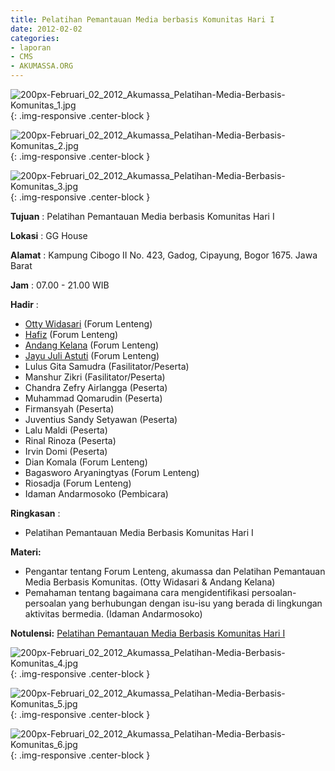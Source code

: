 ```yaml
---
title: Pelatihan Pemantauan Media berbasis Komunitas Hari I
date: 2012-02-02
categories:
- laporan
- CMS
- AKUMASSA.ORG
---
```


![200px-Februari_02_2012_Akumassa_Pelatihan-Media-Berbasis-Komunitas_1.jpg](/uploads/200px-Februari_02_2012_Akumassa_Pelatihan-Media-Berbasis-Komunitas_1.jpg){: .img-responsive .center-block }

![200px-Februari_02_2012_Akumassa_Pelatihan-Media-Berbasis-Komunitas_2.jpg](/uploads/200px-Februari_02_2012_Akumassa_Pelatihan-Media-Berbasis-Komunitas_2.jpg){: .img-responsive .center-block }

![200px-Februari_02_2012_Akumassa_Pelatihan-Media-Berbasis-Komunitas_3.jpg](/uploads/200px-Februari_02_2012_Akumassa_Pelatihan-Media-Berbasis-Komunitas_3.jpg){: .img-responsive .center-block }

**Tujuan** : Pelatihan Pemantauan Media berbasis Komunitas Hari I

**Lokasi** : 	GG House

**Alamat** : Kampung Cibogo II No. 423, Gadog, Cipayung, Bogor 1675. Jawa Barat

**Jam** : 07.00 - 21.00 WIB

**Hadir** : 
* [Otty Widasari](http://wiki.ciptamedia.org/wiki/Otty_Widasari) (Forum Lenteng)
* [Hafiz](http://wiki.ciptamedia.org/wiki/Hafiz) (Forum Lenteng)
* [Andang Kelana](http://wiki.ciptamedia.org/wiki/Andang_Kelana) (Forum Lenteng)
* [Jayu Juli Astuti](http://wiki.ciptamedia.org/wiki/Jayu_Juli_Astuti) (Forum Lenteng)
* Lulus Gita Samudra (Fasilitator/Peserta)
* Manshur Zikri (Fasilitator/Peserta)
* Chandra Zefry Airlangga (Peserta)
* Muhammad Qomarudin (Peserta)
* Firmansyah (Peserta)
* Juventius Sandy Setyawan (Peserta)
* Lalu Maldi (Peserta)
* Rinal Rinoza (Peserta)
* Irvin Domi (Peserta)
* Dian Komala (Forum Lenteng)
* Bagasworo Aryaningtyas (Forum Lenteng)
* Riosadja (Forum Lenteng)
* Idaman Andarmosoko (Pembicara)

**Ringkasan** : 
* Pelatihan Pemantauan Media Berbasis Komunitas Hari I

**Materi:**
* Pengantar tentang Forum Lenteng, akumassa dan Pelatihan Pemantauan Media Berbasis Komunitas. (Otty Widasari & Andang Kelana)
* Pemahaman tentang bagaimana cara mengidentifikasi persoalan-persoalan yang berhubungan dengan isu-isu yang berada di lingkungan aktivitas bermedia. (Idaman Andarmosoko)

**Notulensi:**
[Pelatihan Pemantauan Media Berbasis Komunitas Hari I](http://akumassa.org/informasi/pelatihan-pemantauan-media-berbasis-komunitas-hari-ke-1/)

![200px-Februari_02_2012_Akumassa_Pelatihan-Media-Berbasis-Komunitas_4.jpg](/uploads/200px-Februari_02_2012_Akumassa_Pelatihan-Media-Berbasis-Komunitas_4.jpg){: .img-responsive .center-block }

![200px-Februari_02_2012_Akumassa_Pelatihan-Media-Berbasis-Komunitas_5.jpg](/uploads/200px-Februari_02_2012_Akumassa_Pelatihan-Media-Berbasis-Komunitas_5.jpg){: .img-responsive .center-block }

![200px-Februari_02_2012_Akumassa_Pelatihan-Media-Berbasis-Komunitas_6.jpg](/uploads/200px-Februari_02_2012_Akumassa_Pelatihan-Media-Berbasis-Komunitas_6.jpg){: .img-responsive .center-block }
